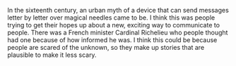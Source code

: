 In the sixteenth century, an urban myth of a device that can send messages letter by letter over magical needles came to be. I think this was people trying to get their hopes up about a new, exciting way to communicate to people. There was a French minister Cardinal Richelieu who people thought had one because of how informed he was. I think this could be because people are scared of the unknown, so they make up stories that are plausible to make it less scary.